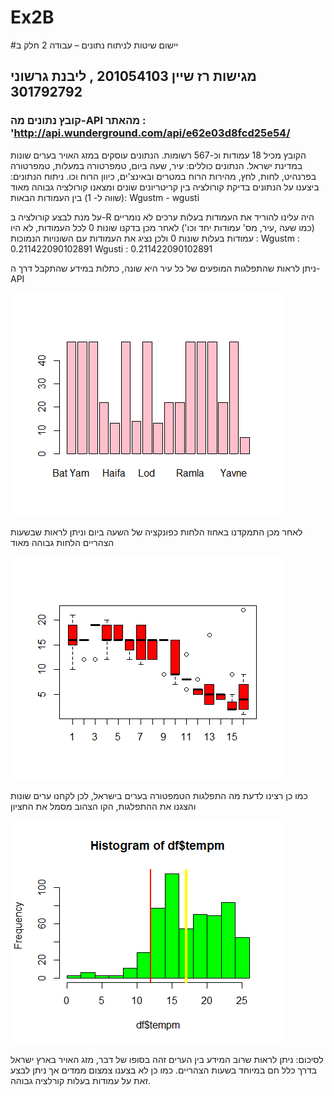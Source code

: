 # Ex2B
#יישום שיטות לניתוח נתונים – עבודה 2 חלק ב 
## מגישות רז שיין 201054103 , ליבנת גרשוני 301792792 ##
### קובץ נתונים מה-API מהאתר : 'http://api.wunderground.com/api/e62e03d8fcd25e54/ ###
הקובץ מכיל 18 עמודות וכ-567 רשומות. הנתונים עוסקים במזג האויר בערים שונות במדינת ישראל.
הנתונים כוללים: עיר, שעה ביום, טמפרטורה במעלות, טמפרטורה בפרנהיט, לחות, לחץ, מהירות הרוח במטרים ובאינצ'ים, כיוון הרוח וכו.
ניתוח הנתונים:
ביצענו על הנתונים בדיקת קורולציה בין קריטריונים שונים ומצאנו קורולציה גבוהה מאוד (שווה ל- 1) בין העמודות הבאות: 
Wgustm - wgusti

על מנת לבצע קורולציה ב-R היה עלינו להוריד את העמודות בעלות ערכים לא נומריים (כמו שעה ,עיר, מס' עמודות יחד וכו')
לאחר מכן בדקנו שונות 0 לכל העמודות, לא היו עמודות בעלות שונות 0 ולכן נציג את העמודות עם השונויות הנמוכות :
Wgustm :  0.211422090102891
Wgusti : 0.211422090102891

ניתן לראות שהתפלגות המופעים של כל עיר היא שונה, כתלות במידע שהתקבל דרך ה-API

![alt text](https://github.com/razshain/Ex2B/blob/master/city.png "p1")

לאחר מכן התמקדנו באחוז הלחות כפונקציה של השעה ביום וניתן לראות שבשעות הצהריים הלחות גבוהה מאוד

![alt text](https://github.com/razshain/Ex2B/blob/master/hum.png "p2")


כמו כן רצינו לדעת מה התפלגות הטמפטורה בערים בישראל, לכן לקחנו ערים שונות והצגנו את ההתפלגות, הקו הצהוב מסמל את החציון

![alt text](https://github.com/razshain/Ex2B/blob/master/temp.png "p3")


לסיכום: ניתן לראות שרוב המידע בין הערים זהה בסופו של דבר, מזג האויר בארץ ישראל בדרך כלל חם במיוחד בשעות הצהריים. כמו כן לא בצענו צמצום ממדים אך ניתן לבצע זאת על עמודות בעלות קורלציה גבוהה.

